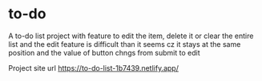 # to-do
A to-do list project with feature to edit the item, delete it or clear the entire list and the edit feature is difficult than it seems cz it stays at the same position and the value of button chngs from submit to edit

Project site url
https://to-do-list-1b7439.netlify.app/
